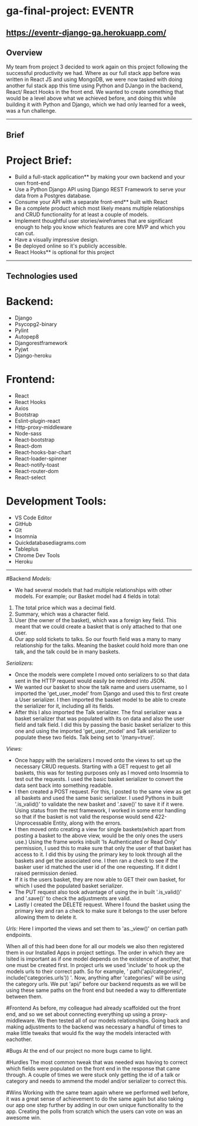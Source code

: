 # ga-final-project: EVENTR

## https://eventr-django-ga.herokuapp.com/

## Overview
My team from project 3 decided to work again on this project following the successful productivity we had. Where as our full stack app before was written in React JS and using MongoDB, we were now tasked with doing another ful stack app this time using Python and DJango in the backend, React/ React Hooks in the front end.
We wanted to create something that would be a level above what we achieved before, and doing this while building it with Python and Django, which we had only learned for a week, was a fun challenge.

-----------------

## Brief

# Project Brief:
- Build a full-stack application** by making your own backend and your own front-end
- Use a Python Django API using Django REST Framework to serve your data from a Postgres database.
- Consume your API with a separate front-end** built with React
- Be a complete product which most likely means multiple relationships and CRUD functionality for at least a couple of models.
- Implement thoughtful user stories/wireframes that are significant enough to help you know which features are core MVP and which you can cut.
- Have a visually impressive design.
- Be deployed online so it's publicly accessible.
- React Hooks** is optional for this project

-----------------

## Technologies used
# Backend:
- Django
- Psycopg2-binary
- Pylint
- Autopep8
- Djangorestframework
- Pyjwt
- Django-heroku

# Frontend:
- React
- React Hooks
- Axios
- Bootstrap
- Eslint-plugin-react
- Http-proxy-middleware
- Node-sass
- React-bootstrap
- React-dom
- React-hooks-bar-chart
- React-loader-spinner
- React-notify-toast
- React-router-dom
- React-select

# Development Tools:
- VS Code Editor
- GitHub
- Git
- Insomnia
- Quickdatabasediagrams.com
- Tableplus
- Chrome Dev Tools
- Heroku

-----------------

#Backend
*Models:*

- We had several models that had multiple relationships with other models. For example; our Basket model had 4 fields in total: 
1. The total price which was a decimal field.
2. Summary, which was a character field.
3. User (the owner of the basket), which was a foreign key field. This meant that we could create a basket that is only attached to that one user.
4. Our app sold tickets to talks. So our fourth field was a many to many relationship for the talks. Meaning the basket could hold more than one talk, and the talk could be in many baskets.

*Serializers:*
- Once the models were complete I moved onto serializers to so that data sent in the HTTP request would easily be rendered into JSON.
- We wanted our basket to show the talk name and users username, so I imported the 'get_user_model' from Django and used this to first create a User serializer. I then imported the basket model to be able to create the serializer for it, including all its fields.
- After this I also imported the Talk serializer. The final serializer was a basket serializer that was populated with its on data and also the user field and talk field. I did this by passing the basic basket serializer to this one and using the imported 'get_user_model' and Talk serializer to populate these two fields. Talk being set to '(many=true)'.

*Views:*
- Once happy with the serializers I moved onto the views to set up the necessary CRUD requests. Starting with a GET request to get all baskets, this was for testing purposes only as I moved onto Insomnia to test out the requests. I used the basic basket serializer to convert the data sent back into something readable.
- I then created a POST request. For this, I posted to the same view as get all baskets and used the same basic serializer. I used Pythons in built '.is_valid()' to validate the new basket and '.save()' to save it if it were. Using status from the rest framework, I worked in some error handling so that if the basket is not valid the response would send 422-Unprocessable Entity, along with the errors.
- I then moved onto creating a view for single baskets(which apart from posting a basket to the above view, would be the only ones the users use.) Using the frame works inbuilt 'Is Authenticated or Read Only' permission, I used this to make sure that only the user of that basket has access to it. I did this by using the primary key to look through all the baskets and get the associated one. I then ran a check to see if the basker user id matched the user id of the one requesting. If it didnt I raised permission denied.
- If it is the users basket, they are now able to GET their own basket, for which I used the populated basket serializer.
- The PUT request also took advantage of using the in built '.is_valid()' and '.save()' to check the adjustments are valid.
- Lastly I created the DELETE request. Where I found the basket using the primary key and ran a check to make sure it belongs to the user before allowing them to delete it.

*Urls:*
Here I imported the views and set them to 'as._view()' on certian path endpoints.

When all of this had been done for all our models we also then registered them in our Installed Apps in project settings. The order in which they are lsited is important as if one model depends on the existence of another, that one must be created first. In project urls we used 'include' to hook up the models urls to their correct path. So for example, ' path('api/categories/', include('categories.urls')) '. Now, anything after 'categories/' will be using the category urls. We put 'api/' before our backend requests as we will be using these same paths on the front end but needed a way to differentiate between them.


#Frontend
As before, my colleague had already scaffolded out the front end, and so we set about connecting everything up using a proxy-middleware. We then tested all of our models relationships. Going back and making adjustments to the backend was necessary a handful of times to make little tweaks that would fix the way the models interacted with eachother.

#Bugs
At the end of our project no more bugs came to light.

#Hurdles
The most common tweak that was needed was having to correct which fields were populated on the front end in the response that came through. A couple of times we were stuck only getting the id of a talk or category and needs to ammend the model and/or serializer to correct this.

#Wins
Working with the same team again where we performed well before, it was a great sense of achievement to do the same again but also taking our app one step further by adding in our own unique functionality to the app. Creating the polls from scratch which the users can vote on was an awesome win.
